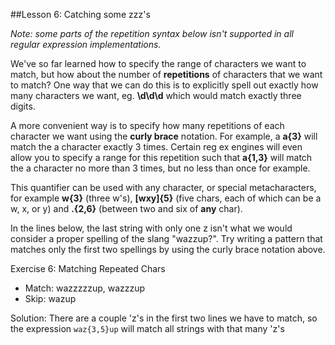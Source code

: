 ##Lesson 6: Catching some zzz's

*Note: some parts of the repetition syntax below isn't supported in all regular expression implementations.*

We've so far learned how to specify the range of characters we want to match, but how about the number of **repetitions** of characters that we want to match? One way that we can do this is to explicitly spell out exactly how many characters we want, eg. **\d\d\d** which would match exactly three digits.

A more convenient way is to specify how many repetitions of each character we want using the **curly brace** notation. For example, a **a{3}** will match the a character exactly 3 times. Certain reg ex engines will even allow you to specify a range for this repetition such that **a{1,3}** will match the a character no more than 3 times, but no less than once for example.

This quantifier can be used with any character, or special metacharacters, for example **w{3}** (three w's), **[wxy]{5}** (five chars, each of which can be a w, x, or y) and **.{2,6}** (between two and six of **any** char).

In the lines below, the last string with only one z isn't what we would consider a proper spelling of the slang "wazzup?". Try writing a pattern that matches only the first two spellings by using the curly brace notation above.

Exercise 6: Matching Repeated Chars
- Match: wazzzzzup, wazzzup
- Skip: wazup

Solution: There are a couple 'z's in the first two lines we have to match, so the expression `waz{3,5}up` will match all strings with that many 'z's
